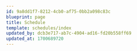 ```yaml
---
id: 9a8dd1f7-8212-4cb0-af75-0bb2a098c83c
blueprint: page
title: Schedule
template: schedules/index
updated_by: dcb3e717-ab7c-4904-ad16-fd20b558ff69
updated_at: 1700689720
---
```

